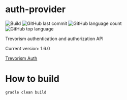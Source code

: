 # auth-provider
![Build](https://github.com/trevorism/auth-provider/actions/workflows/deploy.yml/badge.svg)
![GitHub last commit](https://img.shields.io/github/last-commit/trevorism/auth-provider)
![GitHub language count](https://img.shields.io/github/languages/count/trevorism/auth-provider)
![GitHub top language](https://img.shields.io/github/languages/top/trevorism/auth-provider)

Trevorism authentication and authorization API

Current version: 1.6.0

[Trevorism Auth](https://auth.trevorism.com/)

# How to build
`gradle clean build`
